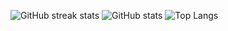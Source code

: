 ![GitHub streak stats](https://streak-stats.demolab.com/?user=tclutin&theme=dark)
![GitHub stats](https://github-readme-stats.vercel.app/api?username=tclutin&show_icons=true&count_private=true&theme=dark#gh-dark-mode-only)
![Top Langs](https://github-readme-stats.vercel.app/api/top-langs/?username=tclutin&theme=dark&layout=compact)
